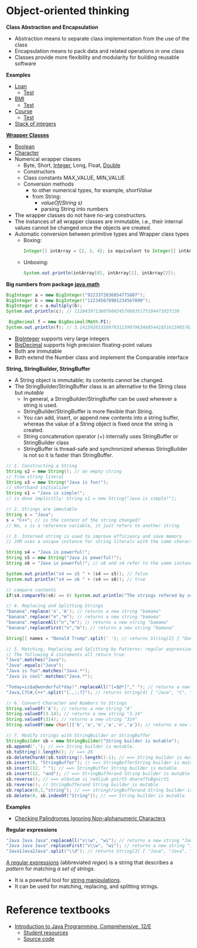 # Object-oriented thinking

**Class Abstraction and Encapsulation**
* Abstraction means to separate class implementation from the use of the class
* Encapsulation means to pack data and related operations in one class
* Classes provide more flexibility and modularity for building reusable software

**Examples**
* [Loan](../bookcode/chapter10/Loan.java)
  * [Test](../bookcode/chapter10/TestLoanClass.java)
* [BMI](../bookcode/chapter10/BMI.java)
  * [Test](../bookcode/chapter10/UseBMIClass.java)
* [Course](../bookcode/chapter10/Course.java)
  * [Test](../bookcode/chapter10/TestCourse.java)
* [Stack of integers](../bookcode/chapter10/StackOfIntegers.java)

**[Wrapper Classes](https://docs.oracle.com/en/java/javase/11/docs/api/java.base/java/lang/package-summary.html)**
* [Boolean](https://docs.oracle.com/en/java/javase/11/docs/api/java.base/java/lang/Boolean.html)
* [Character](https://docs.oracle.com/en/java/javase/11/docs/api/java.base/java/lang/Character.html)
* Numerical wrapper classes
  * Byte, Short, [Integer](https://docs.oracle.com/en/java/javase/11/docs/api/java.base/java/lang/Integer.html), Long, Float, [Double](https://docs.oracle.com/en/java/javase/11/docs/api/java.base/java/lang/Double.html)
  * Constructors
  * Class constants MAX_VALUE, MIN_VALUE
  * Conversion methods
    * to other numerical types, for example, *shortValue*
    * from String: 
      * *valueOf(String s)*
      * parsing String into numbers
* The wrapper classes do not have no-arg constructors. 
* The instances of all wrapper classes are immutable, i.e., their internal values cannot be changed once the objects are created. 
* Automatic conversion between primitive types and Wrapper class types
  * Boxing:
    ```java
    Integer[] intArray = {2, 3, 4}; is equivalent to Integer[] intArray = {new Integer(2), new Integer(3), new Integer(4)}
    ```
  * Unboxing:
    ```java
    System.out.println(intArray[0], intArray[1], intArray[2]);
    ```

**Big numbers from package [java.math](https://docs.oracle.com/en/java/javase/11/docs/api/java.base/java/math/package-summary.html)**
```java
BigInteger a = new BigInteger("9223372036854775807");
BigInteger b = new BigInteger("122345678901234567890");
BigInteger c = a.multiply(b); 
System.out.println(c); // 1128439713607660245768935175104471037230

 BigDecimal f = new BigDecimal(Math.PI);
System.out.println(f); // 3.141592653589793115997963468544185161590576171875
```
* [BigInteger](https://docs.oracle.com/en/java/javase/11/docs/api/java.base/java/math/BigInteger.html) supports very large integers
* [BigDecimal](https://docs.oracle.com/en/java/javase/11/docs/api/java.base/java/math/BigDecimal.html) supports high precision floating-point values
* Both are immutable 
* Both extend the Number class and implement the Comparable interface

**String, StringBuilder, StringBuffer**
* A String object is immutable; its contents cannot be changed.
* The StringBuilder/StringBuffer class is an alternative to the String class but *mutable* 
  * In general, a StringBuilder/StringBuffer can be used wherever a string is used. 
  * StringBuilder/StringBuffer is more flexible than String. 
  * You can add, insert, or append new contents into a string buffer, whereas the value of a String object is fixed once the string is created.
  * String concatenation operator (+) internally uses StringBuffer or StringBuilder class 
  * StringBuffer is thread-safe and synchronized whereas StringBuilder is not so it is faster than StringBuffer.

```java
// 1. Constructing a String
String s2 = new String(); // an empty string
// from string literal
String s3 = new String("Java is fun!");
// shorthand initializer
String s1 = "Java is simple!"; 
// is done implicitly: String s1 = new String("Java is simple!");

// 2. Strings are immutable
String s = "Java";
s = "C++"; // is the content of the string changed? 
// No, s is a reference variable, it just refers to another string

// 3. Interned string is used to improve efficiency and save memory
// JVM uses a unique instance for string literals with the same character sequence. Such an instance is called interned

String s4 = "Java is powerful!";
String s5 = new String("Java is powerful!");
String s6 = "Java is powerful!"; // s6 and s4 refer to the same instance

System.out.println("s4 == s5 " + (s4 == s5)); // false
System.out.println("s4 == s6 " + (s4 == s6)); // true

// compare contents
if(s4.compareTo(s6) == 0) System.out.println("The strings refered by s4 and s6 have identical contents.");

// 4. Replacing and Splitting Strings
"banana".replace('n','m'); // returns a new string "bamama"
"banana".replace("n","m"); // returns a new string "bamama"
"banana".replaceAll("n","m"); // returns a new string "bamama"
"banana".replaceFirst("n","m"); // returns a new string "bamana"

String[] names = "Donald Trump".split(' '); // returns String[2] { "Donald", "Trump" }

// 5. Matching, Replacing and Splitting by Patterns: regular expression
// The following 4 statements all return true
"Java".matches("Java");
"Java".equals("Java");
"Java is fun".matches("Java.*");
"Java is cool".matches("Java.*");

"Today=is$a@wonderful*day!".replaceAll("[=$@*]"," "); // returns a new string: "Today is a wonderful day!"
"Java,C?C#,C++".split("[.,:;?]"); // returns String[4] { "Java", "C", "C#", "C++" }

// 6. Convert Character and Numbers to Strings
String.valueOf('A'); // returns a new string "A"
String.valueOf(3.14); // returns a new string "3.14"
String.valueOf(314); // returns a new string "314"
String.valueOf(new char[]{'b','a','n','a','n','a'}); // returns a new string "banana"

// 7. Modify strings with StringBuilder or StringBuffer
StringBuilder sb = new StringBuilder("String builder is mutable");
sb.append('.'); // ==> String builder is mutable.
sb.toString().length(); // ==> 26
sb.deleteCharAt(sb.toString().length()-1); // ==> String builder is mutable
sb.insert(0, "StringBuffer"); // ==> StringBufferString builder is mutable
sb.insert(12, " "); // ==> StringBuffer String builder is mutable
sb.insert(12, "and"); // ==> StringBufferand String builder is mutable
sb.reverse(); // ==> elbatum si redliub gnirtS dnareffuBgnirtS
sb.reverse(); // StringBufferand String builder is mutable
sb.replace(0,1,"string"); // ==> stringtringBufferand String builder is mutable
sb.delete(0, sb.indexOf("String")); // ==> String builder is mutable
```

**Examples**
* [Checking Palindromes Ignoring Non-alphanumeric Characters](../bookcode/chapter10/PalindromeIgnoreNonAlphanumeric.java)


**Regular expressions**

```java
"Java Java Java".replaceAll("v\\w", "wi"); // returns a new string "Jawi Jawi Jawi"
"Java Java Java".replaceFirst("v\\w", "wi"); // returns a new string "Jawi Java Java"
"Java1Java2Java".split("\\d"); // returns String[3] { "Java", "Java", "Java" }
```

[A regular expressions](https://docs.oracle.com/en/java/javase/12/docs/api/java.base/java/util/regex/Pattern.html) (abbreviated *regex*) is a string that describes a *pattern* for matching *a set of strings*. 
* It is a powerful tool for [string manipulations](https://www.baeldung.com/regular-expressions-java). 
* It can be used for matching, replacing, and splitting strings.


# Reference textbooks
* [Introduction to Java Programming, Comprehensive, 12/E](https://media.pearsoncmg.com/bc/abp/cs-resources/products/product.html#product,isbn=0136519350)
  * [Student resources](https://media.pearsoncmg.com/ph/esm/ecs_liang_ijp_12/cw/)
  * [Source code](https://media.pearsoncmg.com/ph/esm/ecs_liang_ijp_12/cw/content/source-code.php)